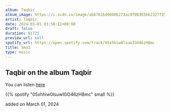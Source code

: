 ```yaml
---
album: Taqbir
album_image: https://i.scdn.co/image/ab67616d0000b273ac0f00365662327f35af84ef
artist: Taqbir
date: 2024-03-01 03:50:11+00:00
draft: false
duration: 81725
preview_url: null
spotify_url: https://open.spotify.com/track/05xhhiw0lsuwIGO46zH8mc
title: Sma3
type: music
---
```



## Taqbir on the album Taqbir

You can listen [here](https://open.spotify.com/track/05xhhiw0lsuwIGO46zH8mc)

{{% spotify "05xhhiw0lsuwIGO46zH8mc" small %}}

added on March 01, 2024